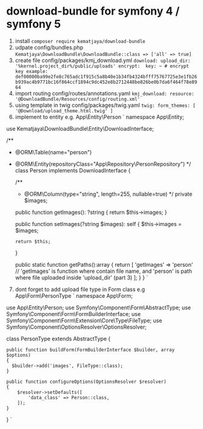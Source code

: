 # download-bundle for symfony 4 / symfony 5
1. install 
   `
   composer require kematjaya/download-bundle
   `
2. udpate config/bundles.php
   `
   Kematjaya\DownloadBundle\DownloadBundle::class => ['all' => true]
   `
3. create file config/packages/kmj_download.yml
   `
   download:
    upload_dir: '%kernel.project_dir%/public/uploads'
    encrypt: 
        key: ~ # encrypt key example: def00000ba99e2fe8c765adc1f915c5a8b40e1b34fb4324bfff75767725e3e1fb26b939ac4b9771bc16f864ccf1894c9dc452e8b2712448be826be0b7da6f464f78e8964
   `
4. import routing config/routes/annotations.yaml
  `
  kmj_download:
    resource: '@DownloadBundle/Resources/config/routing.xml'
  `
5. using template in twig config/packages/twig.yaml
  `
  twig:
    form_themes: [
      '@Download/upload_theme.html.twig'
    ]
  `
6. implement to entity e.g. App\Entity\Person
  `
  namespace App\Entity;
  
  use Kematjaya\DownloadBundle\Entity\DownloadInterface;
  
  /**
  * @ORM\Table(name="person")
  * @ORM\Entity(repositoryClass="App\Repository\PersonRepository")
  */
  class Person implements DownloadInterface
  {
  
    /**
     * @ORM\Column(type="string", length=255, nullable=true)
     */
    private $images;
    
    public function getImages(): ?string
    {
        return $this->images;
    }

    public function setImages(?string $images): self
    {
        $this->images = $images;

        return $this;
    }
    
    public static function getPaths():array
    {
        return [
            'getImages' => 'person'  // 'getImages' is function where contain file name, and 'person' is path where file uploaded inside 'upload_dir' (part 3)
        ];
    }
  }
  `
7. dont forget to add upload file type in Form class e.g App\Form\PersonType
  `
  namespace App\Form;
  
  use App\Entity\Person;
  use Symfony\Component\Form\AbstractType;
  use Symfony\Component\Form\FormBuilderInterface;
  use Symfony\Component\Form\Extension\Core\Type\FileType;
  use Symfony\Component\OptionsResolver\OptionsResolver;
  
  class PersonType extends AbstractType
  {
    
    public function buildForm(FormBuilderInterface $builder, array $options)
    {
      $builder->add('images', FileType::class);
    }
    
    public function configureOptions(OptionsResolver $resolver)
    {
        $resolver->setDefaults([
            'data_class' => Person::class,
        ]);
    }
  }
  `

